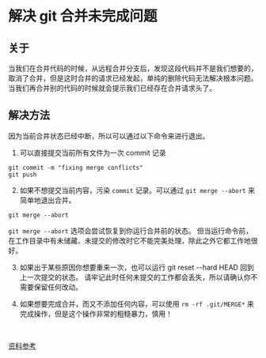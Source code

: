 # 解决 git 合并未完成问题

## 关于

当我们在合并代码的时候，从远程合并分支后，发现这段代码并不是我们想要的，取消了合并，但是这时合并的请求已经发起，单纯的删除代码无法解决根本问题。当我们再合并别的代码的时候就会提示我们已经存在合并请求头了。

## 解决方法

因为当前合并状态已经中断，所以可以通过以下命令来进行退出。

1. 可以直接提交当前所有文件为一次 commit 记录

```
git commit -m "fixing merge conflicts"
git push
```

2. 如果不想提交当前内容，污染 `commit` 记录。可以通过 `git merge --abort` 来简单地退出合并。

```
git merge --abort
```

`git merge --abort` 选项会尝试恢复到你运行合并前的状态。 但当运行命令前，在工作目录中有未储藏、未提交的修改时它不能完美处理，除此之外它都工作地很好。

3. 如果出于某些原因你想要重来一次，也可以运行 git reset --hard HEAD 回到上一次提交的状态。 请牢记此时任何未提交的工作都会丢失，所以请确认你不需要保留任何改动。

4. 如果想要完成合并，而又不添加任何内容，可以使用 `rm -rf .git/MERGE*` 来完成操作，但是这个操作非常的粗糙暴力，慎用！

<br />

[资料参考](https://www.codenong.com/2113050/)
